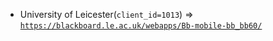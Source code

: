  - University of Leicester(`client_id=1013`) => [`https://blackboard.le.ac.uk/webapps/Bb-mobile-bb_bb60/`](https://blackboard.le.ac.uk/webapps/Bb-mobile-bb_bb60/)
